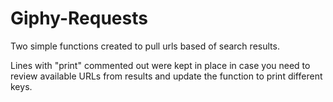 # Giphy-Requests

Two simple functions created to pull urls based of search results. 

Lines with "print" commented out were kept in place in case you need to review available URLs from results and update the function to print different keys. 
